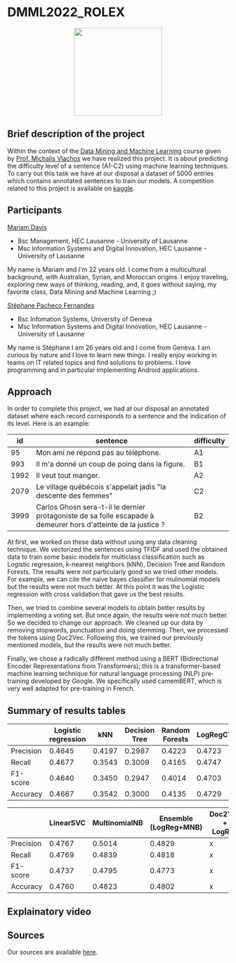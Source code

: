 # DMML2022_ROLEX
<p align="center">
<img height=200 src="https://user-images.githubusercontent.com/57952280/208384889-e102268f-0458-42e2-bb84-b92f1337bbfd.png">
</p>

## Brief description of the project
Within the context of the [Data Mining and Machine Learning](https://hecnet.unil.ch/hec/syllabus/descriptif/2457?dyn_lang=fr) course given by [Prof. Michalis Vlachos](https://www.linkedin.com/in/michalis-vlachos/) we have realized this project. It is about predicting the difficulty level of a sentence (A1-C2) using machine learning techniques. To carry out this task we have at our disposal a dataset of 5000 entries which contains annotated sentences to train our models. A competition related to this project is available on [kaggle](https://www.kaggle.com/competitions/detecting-french-texts-difficulty-level-2022/overview).

## Participants
[Mariam Davis](https://www.linkedin.com/in/mariam-davis-439385209/)
- Bsc Management, HEC Lausanne - University of Lausanne
- Msc Information Systems and Digital Innovation, HEC Lausanne - University of Lausanne

My name is Mariam and I'm 22 years old. I come from a multicultural background, with Australian, Syrian, and Moroccan origins. I enjoy traveling, exploring new ways of thinking, reading, and, it goes without saying, my favorite class, Data Mining and Machine Learning ;)

[Stéphane Pacheco Fernandes](https://www.linkedin.com/in/stéphane-pacheco-fernandes)
- Bsc Infomation Systems, University of Geneva
- Msc Information Systems and Digital Innovation, HEC Lausanne - University of Lausanne 

My name is Stéphane I am 26 years old and I come from Geneva. I am curious by nature and I love to learn new things. I really enjoy working in teams on IT related topics and find solutions to problems. I love programming and in particular implementing Android applications.

## Approach
In order to complete this project, we had at our disposal an annotated dataset where each record corresponds to a sentence and the indication of its level. Here is an example:

| id | sentence |difficulty|
| ------------- | ------------- |----------|
| 95  | Mon ami ne répond pas au téléphone.	 |A1|
| 993  | Il m'a donné un coup de poing dans la figure.|B1|
| 1992	 | Il veut tout manger.	  |A2|
| 2079	 | Le village québécois s'appelait jadis "la descente des femmes"	  |C2|
| 3999  | Carlos Ghosn sera-t-il le dernier protagoniste de sa folle escapade à demeurer hors d'atteinte de la justice ?	  |B2|

At first, we worked on these data without using any data cleaning technique. We vectorized the sentences using TFIDF and used the obtained data to train some basic models for multiclass classification such as Logistic regression, k-nearest neighbors (kNN), Decision Tree and Random Forests. The results were not particularly good so we tried other models. For example, we can cite the naive bayes classifier for mulinomial models but the results were not much better. At this point it was the Logistic regression with cross validation that gave us the best results.

Then, we tried to combine several models to obtain better results by implementing a voting set. But once again, the results were not much better. So we decided to change our approach. We cleaned up our data by removing stopwords, punctuation and doing stemming. Then, we processed the tokens using Doc2Vec. Following this, we trained our previously mentioned models, but the results were not much better. 

Finally, we chose a radically different method using a BERT (Bidirectional Encoder Representations from Transformers); this is a transformer-based machine learning technique for natural language processing (NLP) pre-training developed by Google. We specifically used camemBERT, which is very well adapted for pre-training in French.


## Summary of results tables
|  | Logistic regression |kNN	| Decision Tree | Random Forests |LogRegCV|
| ------------- | ------------- |----------| ------------- | ------------- |----------|
| Precision |0.4645|0.4197| 0.2987 | 0.4223 |0.4723|
| Recall |0.4677|0.3543| 0.3009 | 0.4165 |0.4747|
| F1-score | 0.4640|0.3450| 0.2947 | 0.4014 |0.4703|
| Accuracy | 0.4667 |0.3542| 0.3000 | 0.4135 |0.4729|

|  | LinearSVC |MultinomialNB	| Ensemble (LogReg+MNB) | Doc2Vec + LogReg |CamemBERT|
| ------------- | ------------- |----------| ------------- | ------------- |----------|
| Precision |0.4767|0.5014| 0.4829 | x |x|
| Recall |0.4769|0.4839| 0.4818 | x |x|
| F1-score | 0.4737|0.4795| 0.4773 | x |x|
| Accuracy | 0.4760 |0.4823| 0.4802 | x |x|

					
					
					



## Explainatory video

## Sources

Our sources are available [here](https://github.com/stefarine/DMML2022_ROLEX/blob/main/documentation/sources.md#sources).

